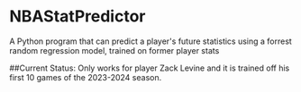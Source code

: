 # NBAStatPredictor
A Python program that can predict a player's future statistics using a forrest random regression model, trained on former player stats

##Current Status:
Only works for player Zack Levine and it is trained off his first 10 games of the 2023-2024 season.

